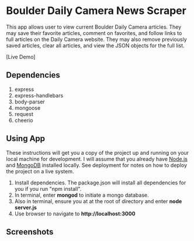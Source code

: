 # Boulder Daily Camera News Scraper

This app allows user to view current Boulder Daily Camera articles. They may save their favorite articles, comment on favorites, and follow links to full articles on the Daily Camera website. They may also remove previously saved articles, clear all articles, and view the JSON objects for the full list.

[Live Demo]

## Dependencies

1. express
2. express-handlebars
3. body-parser
4. mongoose
5. request
6. cheerio

## Using App

These instructions will get you a copy of the project up and running on your local machine for development. I will assume that you already have [Node.js](https://nodejs.org/en/) and [MongoDB](https://www.mongodb.com/) installed locally. See deployment for notes on how to deploy the project on a live system.

1. Install dependencies. The package.json will install all dependencies for you if you run "npm install".
2. In terminal, enter **mongod** to initiate a mongo database.
3. Also in terminal, ensure you at at the root of directory and enter **node server.js**
4. Use browser to navigate to **http://localhost:3000**

## Screenshots